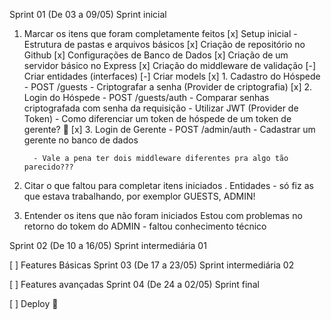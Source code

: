 Sprint 01 (De 03 a 09/05)
Sprint inicial

1. Marcar os itens que foram completamente feitos 
 [x] Setup inicial - Estrutura de pastas e arquivos básicos
 [x] Criação de repositório no Github
 [x] Configurações de Banco de Dados
 [x] Criação de um servidor básico no Express
 [x] Criação do middleware de validação
 [-] Criar entidades (interfaces)
 [-] Criar models
 [x] 1. Cadastro do Hóspede - POST /guests
         - Criptografar a senha (Provider de criptografia)
 [x] 2. Login do Hóspede - POST /guests/auth
         - Comparar senhas criptografada com senha da requisição
         - Utilizar JWT (Provider de Token)
         - Como diferenciar um token de hóspede de um token de gerente? 🤔
 [x] 3. Login de Gerente - POST /admin/auth
         - Cadastrar um gerente no banco de dados
            
         - Vale a pena ter dois middleware diferentes pra algo tão parecido???


2. Citar o que faltou para completar itens iniciados
    . Entidades - só fiz as que estava trabalhando, por exemplor GUESTS, ADMIN!

3. Entender os itens que não foram iniciados
 Estou com problemas no retorno do tokem do ADMIN - faltou conhecimento técnico

Sprint 02 (De 10 a 16/05)
Sprint intermediária 01

 [ ] Features Básicas
Sprint 03 (De 17 a 23/05)
Sprint intermediária 02

 [ ] Features avançadas
Sprint 04 (De 24 a 02/05)
Sprint final

 [ ] Deploy 🚀